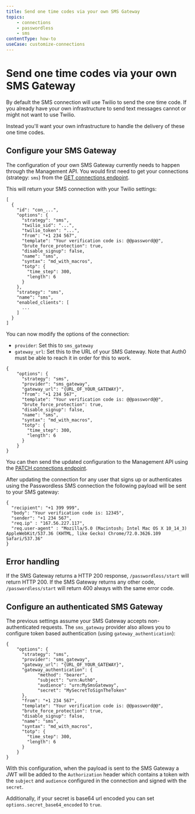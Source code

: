 ```yaml
---
title: Send one time codes via your own SMS Gateway
topics:
    - connections
    - passwordless
    - sms
contentType: how-to
useCase: customize-connections
---
```


# Send one time codes via your own SMS Gateway

By default the SMS connection will use Twilio to send the one time code. If you already have your own infrastructure to send text messages cannot or might not want to use Twilio.

Instead you'll want your own infrastructure to handle the delivery of these one time codes.

## Configure your SMS Gateway

The configuration of your own SMS Gateway currently needs to happen through the Management API. You would first need to get your connections (strategy: `sms`) from the [GET connections endpoint](/api/v2#!/Connections/get_connections).

This will return your SMS connection with your Twilio settings:

```
[
  {
    "id": "con_...",
    "options": {
      "strategy": "sms",
      "twilio_sid": "...",
      "twilio_token": "...",
      "from": "+1 234 567",
      "template": "Your verification code is: @@password@@",
      "brute_force_protection": true,
      "disable_signup": false,
      "name": "sms",
      "syntax": "md_with_macros",
      "totp": {
        "time_step": 300,
        "length": 6
      }
    },
    "strategy": "sms",
    "name": "sms",
    "enabled_clients": [
      ...
    ]
  }
]
```

You can now modify the options of the connection:

 - `provider`: Set this to `sms_gateway`
 - `gateway_url`: Set this to the URL of your SMS Gateway. Note that Auth0 must be able to reach it in order for this to work.

```
{
    "options": {
      "strategy": "sms",
      "provider": "sms_gateway",
      "gateway_url": "{URL_OF_YOUR_GATEWAY}",
      "from": "+1 234 567",
      "template": "Your verification code is: @@password@@",
      "brute_force_protection": true,
      "disable_signup": false,
      "name": "sms",
      "syntax": "md_with_macros",
      "totp": {
        "time_step": 300,
        "length": 6
      }
    }
}
```

You can then send the updated configuration to the Management API using the [PATCH connections endpoint](/api/v2#!/Connections/patch_connections_by_id).

After updating the connection for any user that signs up or authenticates using the Passwordless SMS connection the following payload will be sent to your SMS gateway:

```
{
  "recipient": "+1 399 999",
  "body": "Your verification code is: 12345",
  "sender": "+1 234 567",
  "req.ip" : "167.56.227.117",
  "req.user-agent" : "Mozilla/5.0 (Macintosh; Intel Mac OS X 10_14_3) AppleWebKit/537.36 (KHTML, like Gecko) Chrome/72.0.3626.109 Safari/537.36"
}
```

## Error handling

If the SMS Gateway returns a HTTP 200 response, `/passwordless/start` will return HTTP 200. If the SMS Gateway returns any other code, `/passwordless/start` will return 400 always with the same error code.


## Configure an authenticated SMS Gateway

The previous settings assume your SMS Gateway accepts non-authenticated requests. The `sms_gateway` provider also allows you to configure token based authentication (using `gateway_authentication`):

```
{
    "options": {
      "strategy": "sms",
      "provider": "sms_gateway",
      "gateway_url": "{URL_OF_YOUR_GATEWAY}",
      "gateway_authentication": {
            "method": "bearer",
            "subject": "urn:Auth0",
            "audience": "urn:MySmsGateway",
            "secret": "MySecretToSignTheToken"
      },
      "from": "+1 234 567",
      "template": "Your verification code is: @@password@@",
      "brute_force_protection": true,
      "disable_signup": false,
      "name": "sms",
      "syntax": "md_with_macros",
      "totp": {
        "time_step": 300,
        "length": 6
      }
    }
}
```

With this configuration, when the payload is sent to the SMS Gateway a JWT will be added to the `Authorization` header which contains a token with the `subject` and `audience` configured in the connection and signed with the `secret`.

Additionally, if your secret is base64 url encoded you can set `options.secret_base64_encoded` to `true`.
